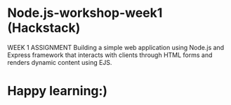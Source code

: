 # Node.js-workshop-week1 (Hackstack)
WEEK 1 ASSIGNMENT
Building a simple web application using Node.js and Express framework that interacts with clients through HTML forms and renders dynamic content using EJS.
# Happy learning:)
